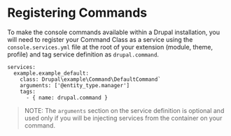 # Registering Commands

To make the console commands available within a Drupal installation, you will need to register your Command Class as a service using the `console.services.yml` file at the root of your extension (module, theme, profile) and tag service definition as `drupal.command`.
```
services:
  example.example_default:
    class: Drupal\example\Command\DefaultCommand`
    arguments: ['@entity_type.manager']
    tags:
      - { name: drupal.command }
```
> NOTE: The `arguments` section on the service definition is optional and used only if you will be injecting services from the container on your command.